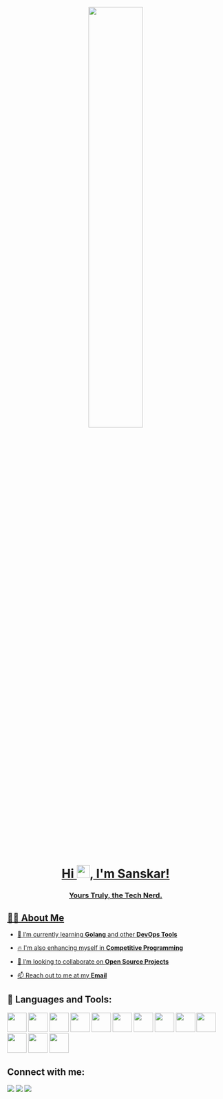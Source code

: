 <a href="#"><p align = "center"><img align = "middle" width="50%" height="auto" src="https://media.tenor.com/ZK-nArlrFSMAAAAC/zenitsu-agatsuma-kimetsu-no-yaiba.gif"></p>

<h1 align="center">Hi <img src="https://raw.githubusercontent.com/MartinHeinz/MartinHeinz/master/wave.gif" width="30px">, I'm Sanskar!
<h3 align="center">Yours Truly, the Tech Nerd.</h3>

 ## 🙋‍♂️ About Me


- 🌱 I’m currently learning **Golang** and other **DevOps Tools**
 
- 🔥 I'm also enhancing myself in **Competitive Programming**

- 👯 I’m looking to collaborate on **Open Source Projects** 

- 📫 Reach out to me at my **<a href="mailto:sanskarsharma3110@gmail.com">Email</a>**
 
## 🚀 Languages and Tools:

<p align="left"> 
   <img src="https://img.icons8.com/color/96/000000/python--v1.png" width=45 height=45></img>
   <img src="https://img.icons8.com/color/96/000000/javascript.png" width=45 height=45></img>
   <img src="https://img.icons8.com/color/96/000000/c-plus-plus-logo.png" width=45 height=45></img>
   <img src="https://img.icons8.com/color/96/000000/c-programming.png" width=45 height=45></img>
   <img src="https://img.icons8.com/color/96/000000/html-5.png" width=45 height=45></img>
   <img src="https://go.dev/blog/go-brand/Go-Logo/PNG/Go-Logo_LightBlue.png" width=45 height=45></img>
   <img src="https://img.icons8.com/color/96/000000/mysql-logo.png" width=45 height=45></img>
   <img src="https://img.icons8.com/color/96/000000/git.png" width=45 height=45></img>
   <img src="https://img.icons8.com/material-outlined/96/ffffff/github.png" width=45 height=45></img>
   <img src="https://img.icons8.com/color/96/000000/ubuntu--v1.png" width=45 height=45></img>
   <img src="https://img.icons8.com/color/96/000000/material-ui.png" width=45 height=45></img>
   <img src="https://img.icons8.com/color/48/000000/figma--v1.png"width=45 height=45/>
   <img src="https://upload.wikimedia.org/wikipedia/commons/9/9a/Visual_Studio_Code_1.35_icon.svg" width=45 height=45 />
</p>
 

## Connect with me:
<p align="left">

<a href = "https://www.linkedin.com/in/sanskar-sharma-24baa5227/"><img src="https://img.icons8.com/fluent/48/000000/linkedin.png"/></a>
<a href = "https://twitter.com/sanskarshrm"><img src="https://img.icons8.com/fluent/48/000000/twitter.png"/></a>
<a href = "https://leetcode.com/sanskarshrm/"><img src="https://upload.wikimedia.org/wikipedia/commons/8/8e/LeetCode_Logo_1.png"/></a>


</p>
 
